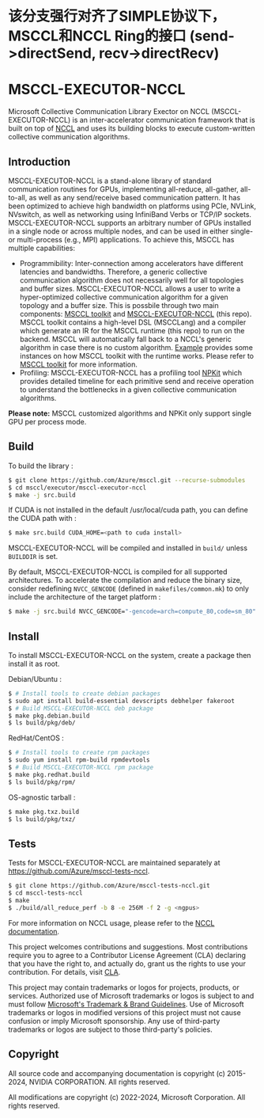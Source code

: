 # 该分支强行对齐了SIMPLE协议下，MSCCL和NCCL Ring的接口 (send->directSend, recv->directRecv)

# MSCCL-EXECUTOR-NCCL

Microsoft Collective Communication Library Exector on NCCL (MSCCL-EXECUTOR-NCCL) is an inter-accelerator communication framework that is built on top of [NCCL](https://github.com/nvidia/nccl) and uses its building blocks to execute custom-written collective communication algorithms.

## Introduction

MSCCL-EXECUTOR-NCCL is a stand-alone library of standard communication routines for GPUs, implementing all-reduce, all-gather, all-to-all, as well as any send/receive based communication pattern. It has been optimized to achieve high bandwidth on platforms using PCIe, NVLink, NVswitch, as well as networking using InfiniBand Verbs or TCP/IP sockets. MSCCL-EXECUTOR-NCCL supports an arbitrary number of GPUs installed in a single node or across multiple nodes, and can be used in either single- or multi-process (e.g., MPI) applications. To achieve this, MSCCL has multiple capabilities:

- Programmibility: Inter-connection among accelerators have different latencies and bandwidths. Therefore, a generic collective communication algorithm does not necessarily well for all topologies and buffer sizes. MSCCL-EXECUTOR-NCCL allows a user to write a hyper-optimized collective communication algorithm for a given topology and a buffer size. This is possbile through two main components: [MSCCL toolkit](https://github.com/microsoft/msccl-tools) and [MSCCL-EXECUTOR-NCCL](https://github.com/Azure/msccl-executor-nccl) (this repo). MSCCL toolkit contains a high-level DSL (MSCCLang) and a compiler which generate an IR for the MSCCL runtime (this repo) to run on the backend. MSCCL will automatically fall back to a NCCL's generic algorithm in case there is no custom algorithm. [Example](#Example) provides some instances on how MSCCL toolkit with the runtime works. Please refer to [MSCCL toolkit](https://github.com/microsoft/msccl-tools) for more information.
- Profiling: MSCCL-EXECUTOR-NCCL has a profiling tool [NPKit](https://github.com/microsoft/npkit) which provides detailed timeline for each primitive send and receive operation to understand the bottlenecks in a given collective communication algorithms.

**Please note:** MSCCL customized algorithms and NPKit only support single GPU per process mode.

## Build

To build the library :

```sh
$ git clone https://github.com/Azure/msccl.git --recurse-submodules
$ cd msccl/executor/msccl-executor-nccl
$ make -j src.build
```

If CUDA is not installed in the default /usr/local/cuda path, you can define the CUDA path with :

```sh
$ make src.build CUDA_HOME=<path to cuda install>
```

MSCCL-EXECUTOR-NCCL will be compiled and installed in `build/` unless `BUILDDIR` is set.

By default, MSCCL-EXECUTOR-NCCL is compiled for all supported architectures. To accelerate the compilation and reduce the binary size, consider redefining `NVCC_GENCODE` (defined in `makefiles/common.mk`) to only include the architecture of the target platform :
```sh
$ make -j src.build NVCC_GENCODE="-gencode=arch=compute_80,code=sm_80"
```

## Install

To install MSCCL-EXECUTOR-NCCL on the system, create a package then install it as root.

Debian/Ubuntu :
```sh
$ # Install tools to create debian packages
$ sudo apt install build-essential devscripts debhelper fakeroot
$ # Build MSCCL-EXECUTOR-NCCL deb package
$ make pkg.debian.build
$ ls build/pkg/deb/
```

RedHat/CentOS :
```sh
$ # Install tools to create rpm packages
$ sudo yum install rpm-build rpmdevtools
$ # Build MSCCL-EXECUTOR-NCCL rpm package
$ make pkg.redhat.build
$ ls build/pkg/rpm/
```

OS-agnostic tarball :
```sh
$ make pkg.txz.build
$ ls build/pkg/txz/
```

## Tests

Tests for MSCCL-EXECUTOR-NCCL are maintained separately at https://github.com/Azure/msccl-tests-nccl.

```sh
$ git clone https://github.com/Azure/msccl-tests-nccl.git
$ cd msccl-tests-nccl
$ make
$ ./build/all_reduce_perf -b 8 -e 256M -f 2 -g <ngpus>
```

For more information on NCCL usage, please refer to the [NCCL documentation](https://docs.nvidia.com/deeplearning/sdk/nccl-developer-guide/index.html).

This project welcomes contributions and suggestions.  Most contributions require you to agree to a
Contributor License Agreement (CLA) declaring that you have the right to, and actually do, grant us
the rights to use your contribution. For details, visit [CLA](https://cla.opensource.microsoft.com).

This project may contain trademarks or logos for projects, products, or services. Authorized use of Microsoft
trademarks or logos is subject to and must follow
[Microsoft's Trademark & Brand Guidelines](https://www.microsoft.com/en-us/legal/intellectualproperty/trademarks/usage/general).
Use of Microsoft trademarks or logos in modified versions of this project must not cause confusion or imply Microsoft sponsorship.
Any use of third-party trademarks or logos are subject to those third-party's policies.

## Copyright

All source code and accompanying documentation is copyright (c) 2015-2024, NVIDIA CORPORATION. All rights reserved.

All modifications are copyright (c) 2022-2024, Microsoft Corporation. All rights reserved.

